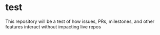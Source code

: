 # test
This repository will be a test of how issues, PRs, milestones, and other features interact without impacting live repos
